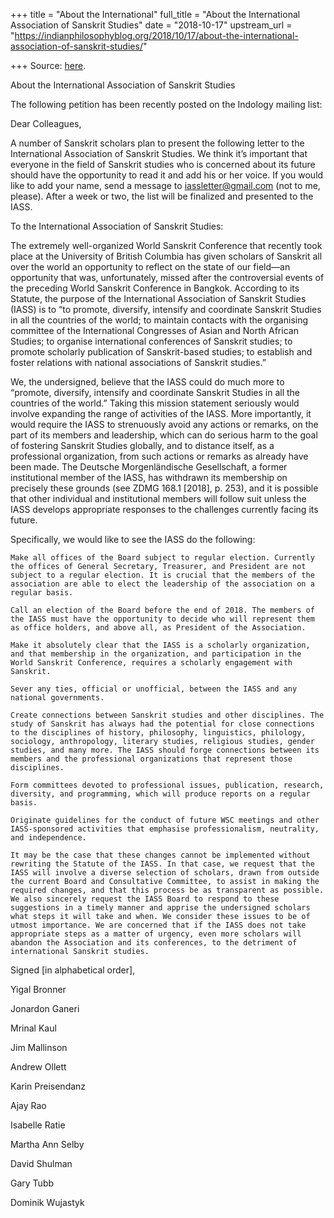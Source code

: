+++
title = "About the International"
full_title = "About the International Association of Sanskrit Studies"
date = "2018-10-17"
upstream_url = "https://indianphilosophyblog.org/2018/10/17/about-the-international-association-of-sanskrit-studies/"

+++
Source: [here](https://indianphilosophyblog.org/2018/10/17/about-the-international-association-of-sanskrit-studies/).

About the International Association of Sanskrit Studies

The following petition has been recently posted on the Indology mailing
list:

Dear Colleagues,

A number of Sanskrit scholars plan to present the following letter to
the International Association of Sanskrit Studies. We think it’s
important that everyone in the field of Sanskrit studies who is
concerned about its future should have the opportunity to read it and
add his or her voice. If you would like to add your name, send a message
to iassletter@gmail.com (not to me, please). After a week or two, the
list will be finalized and presented to the IASS.

To the International Association of Sanskrit Studies:

The extremely well-organized World Sanskrit Conference that recently
took place at the University of British Columbia has given scholars of
Sanskrit all over the world an opportunity to reflect on the state of
our field—an opportunity that was, unfortunately, missed after the
controversial events of the preceding World Sanskrit Conference in
Bangkok. According to its Statute, the purpose of the International
Association of Sanskrit Studies (IASS) is to “to promote, diversify,
intensify and coordinate Sanskrit Studies in all the countries of the
world; to maintain contacts with the organising committee of the
International Congresses of Asian and North African Studies; to organise
international conferences of Sanskrit studies; to promote scholarly
publication of Sanskrit-based studies; to establish and foster relations
with national associations of Sanskrit studies.”

We, the undersigned, believe that the IASS could do much more to
“promote, diversify, intensify and coordinate Sanskrit Studies in all
the countries of the world.” Taking this mission statement seriously
would involve expanding the range of activities of the IASS. More
importantly, it would require the IASS to strenuously avoid any actions
or remarks, on the part of its members and leadership, which can do
serious harm to the goal of fostering Sanskrit Studies globally, and to
distance itself, as a professional organization, from such actions or
remarks as already have been made. The Deutsche Morgenländische
Gesellschaft, a former institutional member of the IASS, has withdrawn
its membership on precisely these grounds (see ZDMG 168.1 \[2018\], p.
253), and it is possible that other individual and institutional members
will follow suit unless the IASS develops appropriate responses to the
challenges currently facing its future.

Specifically, we would like to see the IASS do the following:

    Make all offices of the Board subject to regular election. Currently the offices of General Secretary, Treasurer, and President are not subject to a regular election. It is crucial that the members of the association are able to elect the leadership of the association on a regular basis.

    Call an election of the Board before the end of 2018. The members of the IASS must have the opportunity to decide who will represent them as office holders, and above all, as President of the Association.

    Make it absolutely clear that the IASS is a scholarly organization, and that membership in the organization, and participation in the World Sanskrit Conference, requires a scholarly engagement with Sanskrit.

    Sever any ties, official or unofficial, between the IASS and any national governments.

    Create connections between Sanskrit studies and other disciplines. The study of Sanskrit has always had the potential for close connections to the disciplines of history, philosophy, linguistics, philology, sociology, anthropology, literary studies, religious studies, gender studies, and many more. The IASS should forge connections between its members and the professional organizations that represent those disciplines.

    Form committees devoted to professional issues, publication, research, diversity, and programming, which will produce reports on a regular basis.

    Originate guidelines for the conduct of future WSC meetings and other IASS-sponsored activities that emphasise professionalism, neutrality, and independence.

    It may be the case that these changes cannot be implemented without rewriting the Statute of the IASS. In that case, we request that the IASS will involve a diverse selection of scholars, drawn from outside the current Board and Consultative Committee, to assist in making the required changes, and that this process be as transparent as possible. We also sincerely request the IASS Board to respond to these suggestions in a timely manner and apprise the undersigned scholars what steps it will take and when. We consider these issues to be of utmost importance. We are concerned that if the IASS does not take appropriate steps as a matter of urgency, even more scholars will abandon the Association and its conferences, to the detriment of international Sanskrit studies.

Signed \[in alphabetical order\],

Yigal Bronner

Jonardon Ganeri

Mrinal Kaul

Jim Mallinson

Andrew Ollett

Karin Preisendanz

Ajay Rao

Isabelle Ratie

Martha Ann Selby

David Shulman

Gary Tubb

Dominik Wujastyk
